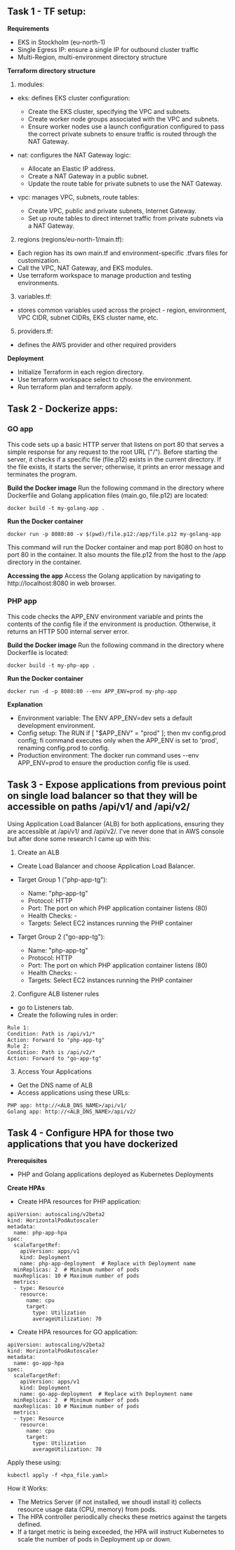 ## Task 1 - TF setup:

**Requirements**
- EKS in Stockholm (eu-north-1)
- Single Egress IP: ensure a single IP for outbound cluster traffic
- Multi-Region, multi-environment directory structure

**Terraform directory structure**
1. modules:
  - eks: defines EKS cluster configuration:
      - Create the EKS cluster, specifying the VPC and subnets.
      - Create worker node groups associated with the VPC and subnets.
      - Ensure worker nodes use a launch configuration configured to pass the correct private subnets to ensure traffic is routed through the NAT Gateway.
    
  - nat: configures the NAT Gateway logic:
      - Allocate an Elastic IP address.
      - Create a NAT Gateway in a public subnet.
      - Update the route table for private subnets to use the NAT Gateway.
    
  - vpc: manages VPC, subnets, route tables:
      - Create VPC, public and private subnets, Internet Gateway.
      - Set up route tables to direct internet traffic from private subnets via a NAT Gateway.

2. regions (regions/eu-north-1/main.tf):
  - Each region has its own main.tf and environment-specific .tfvars files for customization.
  - Call the VPC, NAT Gateway, and EKS modules.
  - Use terraform workspace to manage production and testing environments.

3. variables.tf:
  - stores common variables used across the project - region, environment, VPC CIDR, subnet CIDRs, EKS cluster name, etc.

5. providers.tf:
  - defines the AWS provider and other required providers

**Deployment**
  - Initialize Terraform in each region directory.
  - Use terraform workspace select to choose the environment.
  - Run terraform plan and terraform apply.

## Task 2 - Dockerize apps:

### GO app
This code sets up a basic HTTP server that listens on port 80 that serves a simple response for any request to the root URL ("/"). Before starting the server, it checks if a specific file (file.p12) exists in the current directory. If the file exists, it starts the server; otherwise, it prints an error message and terminates the program.

**Build the Docker image**
Run the following command in the directory where Dockerfile and Golang application files (main.go, file.p12) are located:
```
docker build -t my-golang-app .
```

**Run the Docker container**
```
docker run -p 8080:80 -v $(pwd)/file.p12:/app/file.p12 my-golang-app
```

This command will run the Docker container and map port 8080 on host to port 80 in the container. It also mounts the file.p12 from the host to the /app directory in the container.

**Accessing the app**
Access the Golang application by navigating to http://localhost:8080 in web browser.

### PHP app
This code checks the APP_ENV environment variable and prints the contents of the config file if the environment is production. Otherwise, it returns an HTTP 500 internal server error.

**Build the Docker image**
Run the following command in the directory where Dockerfile is located:
```
docker build -t my-php-app .
```

**Run the Docker container**
```
docker run -d -p 8080:80 --env APP_ENV=prod my-php-app 
```

**Explanation**
  - Environment variable: The ENV APP_ENV=dev sets a default development environment.
  - Config setup: The RUN if [ "$APP_ENV" = "prod" ]; then mv config.prod config; fi command executes only when the APP_ENV is set to 'prod', renaming config.prod to config.
  - Production environment: The docker run command uses --env APP_ENV=prod to ensure the production config file is used.

## Task 3 - Expose applications from previous point on single load balancer so that they will be accessible on paths /api/v1/ and /api/v2/

Using Application Load Balancer (ALB) for both applications, ensuring they are accessible at /api/v1/ and /api/v2/. I've never done that in AWS console but after done some research I came up with this:

1. Create an ALB
  - Create Load Balancer and choose Application Load Balancer.

  - Target Group 1 ("php-app-tg"):
    - Name: "php-app-tg"
    - Protocol: HTTP
    - Port: The port on which  PHP application container listens (80)
    - Health Checks: -
    - Targets: Select EC2 instances running the PHP container
  
  - Target Group 2 ("go-app-tg"):
    - Name: "php-app-tg"
    - Protocol: HTTP
    - Port: The port on which  PHP application container listens (80)
    - Health Checks: -
    - Targets: Select EC2 instances running the PHP container

2. Configure ALB listener rules

  - go to Listeners tab.
  - Create the following rules in order:
```
Rule 1:
Condition: Path is /api/v1/*
Action: Forward to "php-app-tg"
Rule 2:
Condition: Path is /api/v2/*
Action: Forward to "go-app-tg"
```

3. Access Your Applications
- Get the DNS name of ALB
- Access applications using these URLs:
```
PHP app: http://<ALB_DNS_NAME>/api/v1/
Golang app: http://<ALB_DNS_NAME>/api/v2/
```

## Task 4 - Configure HPA for those two applications that you have dockerized

**Prerequisites**
  - PHP and Golang applications deployed as Kubernetes Deployments

**Create HPAs**
  - Create HPA resources for PHP application:

```
apiVersion: autoscaling/v2beta2
kind: HorizontalPodAutoscaler
metadata:
  name: php-app-hpa
spec:
  scaleTargetRef:
    apiVersion: apps/v1
    kind: Deployment
    name: php-app-deployment  # Replace with Deployment name
  minReplicas: 2  # Minimum number of pods
  maxReplicas: 10 # Maximum number of pods
  metrics:
  - type: Resource
    resource:
      name: cpu
      target:
        type: Utilization
        averageUtilization: 70
```

  - Create HPA resources for GO application:
```
apiVersion: autoscaling/v2beta2
kind: HorizontalPodAutoscaler
metadata:
  name: go-app-hpa
spec:
  scaleTargetRef:
    apiVersion: apps/v1
    kind: Deployment
    name: go-app-deployment  # Replace with Deployment name
  minReplicas: 2  # Minimum number of pods
  maxReplicas: 10 # Maximum number of pods
  metrics:
  - type: Resource
    resource:
      name: cpu
      target:
        type: Utilization
        averageUtilization: 70 
```

Apply these using:
```
kubectl apply -f <hpa_file.yaml>
```

How it Works:
  - The Metrics Server (if not installed, we shoudl install it) collects resource usage data (CPU, memory) from pods.
  - The HPA controller periodically checks these metrics against the targets defined.
  - If a target metric is being exceeded, the HPA will instruct Kubernetes to scale the number of pods in Deployment up or down.
